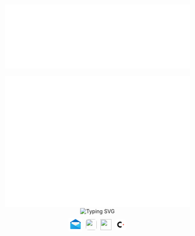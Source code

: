 <!-- 
  [CSS 적용된 배너 만드는 방법]
  1. 배너 스타일 작성
    # Making Banner Application URL: https://www.canva.com/design/DAFl2y3Kd6w/TJbhZG05KsV6Q3VsUYHDDA/edit?ui=eyJBIjp7IkEiOiJkb3dubG9hZF9wbmciLCJGIjp0cnVlfSwiRSI6eyJBPyI6IkUifSwiRyI6eyJEIjp7IkEiOiJNQUZsMjY0OGdfYyIsIkIiOiJNVFprWkdRMU1USXRaREk0TnkwMFl6RTBMV0kxWXpZdFpqUTVNVGhoWmpVMk1qSXguaUNraG1VZzFhMkJ0Ml9LMzhXWDNZVWNmYl9rc3pXYXJZcFk4SzFBdmZuNCIsIkQiOnsiQT8iOiJBIiwiQSI6IkQifX19fQ
  2. img 태그에 추가할 svg 파일 생성 (foreignObject + HTML + CSS)
  3. svg 내부에 img 태그 생성 및 src에 base64 encoding image 할당
    # image -> base64 Application URL : https://www.base64-image.de/
-->
<div style="width: 100%;">
  <img src="assets/svgs/header.svg" alt="README Header" title="README Header" />
</div>

<br />

<div style="width: 100%;">
  <img src="assets/svgs/body.svg" alt="README Body" title="README Body" />
</div>

<div style="width: 100%;" align='center'>
  <img src="https://readme-typing-svg.demolab.com?font=Nunito&weight=700&size=24&duration=3000&pause=1000&color=3B3D3F&center=true&vCenter=true&width=300&height=30&lines=Feel+free+to+contact+me!+%F0%9F%98%81" alt="Typing SVG" />
</div>
<div style="display: flex; justify-content: center; align-items: center; gap: 10px; margin-top: 10px;">
  <a href="https://mail.google.com/mail/?view=cm&amp;fs=1&amp;to=tmdfyd95@naver.com" target="_blank">
    <img width="36px" height="36px" src="assets/images/mail.png" />
  </a>
  <a href="https://www.linkedin.com/in/windragon/">
    <img width="30px" height="30px" src="https://noticon-static.tammolo.com/dgggcrkxq/image/upload/v1577931228/noticon/m7laxwx6s1m5thit9ldj.png" style="border-radius: 7px;"/>
  </a>
  <a href="https://www.instagram.com/_win._.dragon_/">
    <img width="30px" height="30px" src="https://noticon-static.tammolo.com/dgggcrkxq/image/upload/v1567008788/noticon/bqjhb6xvljt9viccy6lh.png" />
  </a>
  <a href="https://careerly.co.kr/profiles/469518?utm_campaign=self-share">
    <img width="30px" height="30px" src="assets/images/careerly.png" style="border-radius: 7px;" />
  </a>
</div>